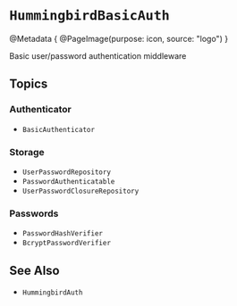 # ``HummingbirdBasicAuth``

@Metadata {
    @PageImage(purpose: icon, source: "logo")
}

Basic user/password authentication middleware

## Topics

### Authenticator

- ``BasicAuthenticator``

### Storage

- ``UserPasswordRepository``
- ``PasswordAuthenticatable``
- ``UserPasswordClosureRepository``

### Passwords

- ``PasswordHashVerifier``
- ``BcryptPasswordVerifier``

## See Also

- ``HummingbirdAuth``